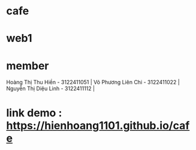 # cafe
# web1
# member
Hoàng Thị Thu Hiền - 3122411051 |
Võ Phương Liên Chi - 3122411022 | 
Nguyễn Thị Diệu Linh - 3122411112 | 
# link demo : https://hienhoang1101.github.io/cafe
